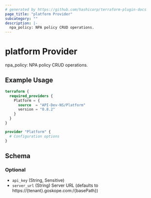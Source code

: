 ```yaml
---
# generated by https://github.com/hashicorp/terraform-plugin-docs
page_title: "platform Provider"
subcategory: ""
description: |-
  npa_policy: NPA policy CRUD operations.
---
```


# platform Provider

npa_policy: NPA policy CRUD operations.

## Example Usage

```terraform
terraform {
  required_providers {
    Platform = {
      source  = "API-Dev-NS/Platform"
      version = "0.8.2"
    }
  }
}

provider "Platform" {
  # Configuration options
}
```

<!-- schema generated by tfplugindocs -->
## Schema

### Optional

- `api_key` (String, Sensitive)
- `server_url` (String) Server URL (defaults to https://{tenant}.goskope.com:/{basePath})
